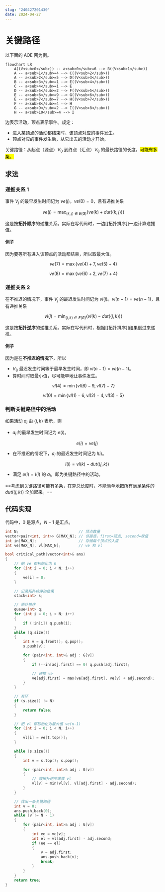 ```yaml
---
slug: "240427201430"
date: 2024-04-27
---
```


# 关键路径

以下面的 AOE 网为例。

``` mermaid
flowchart LR
    A((V<sub>0</sub>)) -- a<sub>0</sub>=6 --> B((V<sub>1</sub>))
    A -- a<sub>1</sub>=4 --> C((V<sub>2</sub>))
    A -- a<sub>2</sub>=5 --> D((V<sub>3</sub>))
    B -- a<sub>3</sub>=1 --> E((V<sub>4</sub>))
    C -- a<sub>4</sub>=1 --> E
    D -- a<sub>5</sub>=2 --> F((V<sub>5</sub>))
    E -- a<sub>6</sub>=9 --> G((V<sub>6</sub>))
    E -- a<sub>7</sub>=7 --> H((V<sub>7</sub>))
    F -- a<sub>8</sub>=4 --> H
    G -- a<sub>9</sub>=2 --> I((V<sub>8</sub>))
    H -- a<sub>10</sub>=4 --> I
```

边表示活动，顶点表示事件。规定：

- 进入某顶点的活动都结束时，该顶点对应的事件发生。
- 顶点对应的事件发生后，从它出去的活动才开始。

关键路径：从起点（源点）$V_0$ 到终点（汇点）$V_8$ 的最长路径的长度。<mark>可能有多条。</mark>

## 求法

### 递推关系 1

事件 $V_j$ 的最早发生时间记为 $ve(j)$。$ve(0)=0$，且有递推关系

$$
ve(j) = \max_{\left \langle k,j \right \rangle \in E(G)} \{ ve(k) + dut(\left \langle k,j \right \rangle) \}
$$

这是按**拓扑顺序**的递推关系。实际在写代码时，一边[[拓扑排序]]一边计算递推值。

#### 例子

因为要等所有进入该顶点的活动都结束，所以取最大值。

$$
ve(7) = \max \{ ve(4)+7, ve(5)+4 \}
$$

$$
ve(8) = \max \{ ve(6)+2, ve(7)+4 \}
$$

### 递推关系 2

在不推迟的情况下，事件 $V_j$ 的最迟发生时间记为 $vl(j)$。$vl(n-1)=ve(n-1)$，且有递推关系

$$
vl(j) = \min_{\left \langle j,k \right \rangle \in E(G)} \{ vl(k) - dut(\left \langle j,k \right \rangle) \}
$$

这是按**拓扑逆序**的递推关系。实际在写代码时，根据[[拓扑排序]]结果倒过来递推。

#### 例子

因为是在**不推迟的情况下**，所以

- $V_8$ 最迟发生时间等于最早发生时间，即 $vl(n-1)=ve(n-1)$。
- 算时间时取最小值，尽可能早地让事件发生。

$$
vl(4) = \min \{ vl(6)-9, vl(7)-7 \}
$$

$$
vl(0) = \min \{ vl(1)-6, vl(2)-4, vl(3)-5 \}
$$

### 判断关键路径中的活动

如果活动 $a_i$ 由 $\left \langle j,k \right \rangle$ 表示，则

- $a_i$ 的最早发生时间记为 $e(i)$。

    $$
    e(i)=ve(j)
    $$

- 在不推迟的情况下，$a_i$ 的最迟发生时间记为 $l(i)$。

    $$
    l(i)=vl(k)-dut(\left \langle j,k \right \rangle)
    $$

- 满足 $e(i)=l(i)$ 的 $a_i$，即为关键路径中的活动。

==考虑到关键路径可能有多条，在算总长度时，不能简单地把所有满足条件的 $dut(\left \langle j,k \right \rangle)$ 全加起来。==

## 代码实现

代码中，$0$ 是源点，$N-1$ 是汇点。

``` cpp
int N;                           // 顶点数量
vector<pair<int, int>> G[MAX_N]; // 邻接表，first=顶点, second=权值
int in[MAX_N];                   // 存储每个顶点的入度
int ve[MAX_N], vl[MAX_N];        // ve 和 vl

bool critical_path(vector<int>& ans)
{
    // 把 ve 都初始化为 0
    for (int i = 0; i < N; i++)
    {
        ve[i] = 0;
    }

    // 记录拓扑排序的结果
    stack<int> s;

    // 拓扑排序
    queue<int> q;
    for (int i = 0; i < N; i++)
    {
        if (!in[i]) q.push(i);
    }
    while (q.size())
    {
        int v = q.front(); q.pop();
        s.push(v);

        for (pair<int, int>& adj : G[v])
        {
            if (--in[adj.first] == 0) q.push(adj.first);

            // 递推 ve
            ve[adj.first] = max(ve[adj.first], ve[v] + adj.second);
        }
    }

    // 有环
    if (s.size() != N)
    {
        return false;
    }

    // 把 vl 都初始化为最大值 ve(n-1)
    for (int i = 0; i < N; i++)
    {
        vl[i] = ve[t.top()];
    }

    while (s.size())
    {
        int v = s.top(); s.pop();

        for (pair<int, int>& adj : G[v])
        {
            // 按拓扑逆序递推 vl
            vl[v] = min(vl[v], vl[adj.first] - adj.second);
        }
    }

    // 找出一条关键路径
    int v = 0;
    ans.push_back(0);
    while (v != N - 1)
    {
        for (pair<int, int>& adj : G[v])
        {
            int ee = ve[v];
            int el = vl[adj.first] - adj.second;
            if (ee == el)
            {
                v = adj.first;
                ans.push_back(v);
                break;
            }
        }
    }
    return true;
}
```
